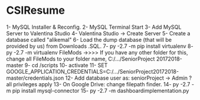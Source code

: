 # CSIResume

1- MySQL Installer & Reconfig.
2- MySQL Terminal Start
3- Add MySQL Server to Valentina Studio
4- Valentina Studio -> Create Server 
5-  Create a database called "alikemal"
6- Load the dump database (that will be provided by us) from Downloads .SQL.
7- py -2.7 -m pip install virtualenv 
8- py -2.7 -m virtualenv FileMods ->>>> If you have any other folder for this, change all FileMods to your folder name, C:/.../SeniorProject 20172018-master
9- cd /scripts
10- activate 
11- SET GOOGLE_APPLICATION_CREDENTIALS=C:/.../SeniorProject20172018-master/credentials.json
12- Add database user as: seniorProject
	-> Admin ? all privileges apply
13- On Google Drive: change filepath finder.
14- py -2.7 -m pip install mysql-connector
15- py -2.7 -m dashboardimplementation.py
